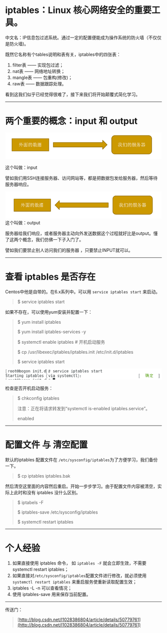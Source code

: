 # iptables：Linux 核心网络安全的重要工具。

中文名：IP信息包过滤系统。通过一定的配置便能成为操作系统的防火墙（不仅仅是防火墙\)。

既然它名称有个tables说明和表有关，iptables中的四张表：

1. filter表 —— 实现包过滤；
2. nat表 —— 网络地址转换；
3. mangle表 —— 包重构\(修改\)；
4. raw表 —— 数据跟踪处理。

看到这我们似乎已经觉得很难了，接下来我们将开始颠覆式简化学习。

---

# 两个重要的概念：input 和 output

![](/assets/05f4f25a-de27-4f27-ba36-7dd21c833e8fimport.png)

这个叫做：input

譬如我们用SSH连接服务器、访问网站等，都是把数据包发给服务器，然后等待服务器响应。

![](/assets/9d4a564f-0d2e-484a-bf2f-3bee2393d709import.png)这个叫做：output

服务器给我们响应，或者服务器主动向外发送数据这个过程就好比是output。懂了这两个概念，我们仿佛一下子入门了。

譬如我们要禁止别人访问我们的服务器 ，只要禁止INPUT就可以。

---

# 查看 iptables 是否存在

Centos中他是自带的。在6.x系列中。可以用 `service iptables start` 来启动。

> $ service iptables start

如果不存在，可以使用yum安装并配置一下：

> $ yum install iptables
>
> $ yum install iptables-services -y
>
> $ systemctl enable iptables    \# 开机启动服务
>
> $ cp /usr/libexec/iptables/iptables.init /etc/init.d/iptables
>
> $ service iptables start

![](/assets/0ed9d991-ec0d-41eb-8a6e-f19cf4655cb7import.png)

检查是否开机启动服务：

> $ chkconfig iptables
>
> 注意：正在将请求转发到“systemctl is-enabled iptables.service”。
>
> enabled

---

# 配置文件 与 清空配置

默认的iptables 配置文件在 `/etc/sysconfig/iptables`为了方便学习，我们备份一下。

> $ cp iptables iptables.bak

然后清空这里面的内容然后重启。开始一步步学习。由于配置文件内容被清空，实际上此时和没有 iptables 没什么区别。

> $ iptabels -F
>
> $ iptables-save /etc/sysconfig/iptables
>
> $ systemctl restart iptables

---

# 个人经验

1. 如果直接使用 iptables 命令， 如 `iptables -F` 就会立即生效，不需要systemctl restart iptables；
2. 如果直接对`/etc/sysconfig/iptables`配置文件进行修改，就必须使用 `systemctl restart iptables` 来重启服务使重新读取配置生效；
3. iptables -L -n 可以查看情况；
4. 使用 iptables-save 用来保存当前配置。

---

传送门：

> [http://blog.csdn.net/l1028386804/article/details/50779761](http://blog.csdn.net/l1028386804/article/details/50779761)



